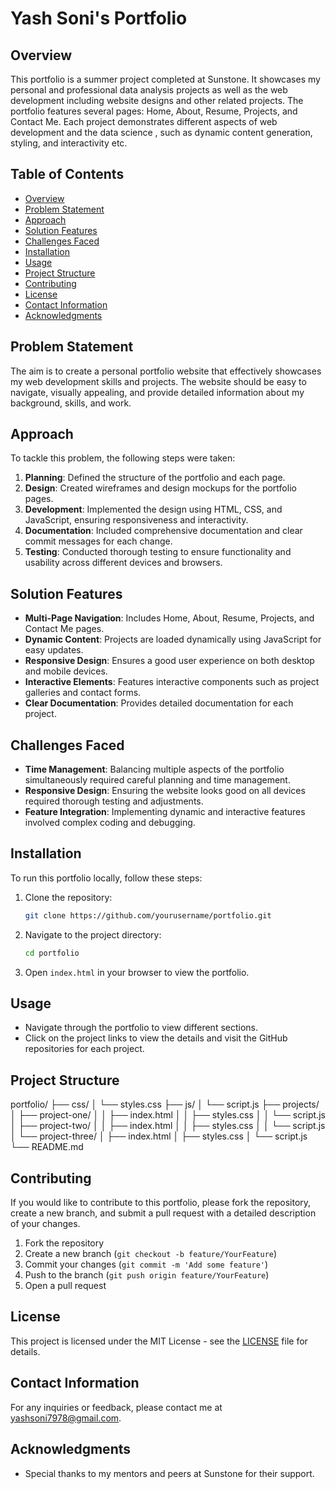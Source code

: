 # Yash Soni's Portfolio

## Overview
This portfolio is a summer project completed at Sunstone. It showcases my personal and professional data analysis projects as well as the web development including website designs and other related projects. The portfolio features several pages: Home, About, Resume, Projects, and Contact Me. Each project demonstrates different aspects of web development and the data science , such as dynamic content generation, styling, and interactivity etc.

## Table of Contents
- [Overview](#overview)
- [Problem Statement](#problem-statement)
- [Approach](#approach)
- [Solution Features](#solution-features)
- [Challenges Faced](#challenges-faced)
- [Installation](#installation)
- [Usage](#usage)
- [Project Structure](#project-structure)
- [Contributing](#contributing)
- [License](#license)
- [Contact Information](#contact-information)
- [Acknowledgments](#acknowledgments)

## Problem Statement
The aim is to create a personal portfolio website that effectively showcases my web development skills and projects. The website should be easy to navigate, visually appealing, and provide detailed information about my background, skills, and work.

## Approach
To tackle this problem, the following steps were taken:
1. **Planning**: Defined the structure of the portfolio and each page.
2. **Design**: Created wireframes and design mockups for the portfolio pages.
3. **Development**: Implemented the design using HTML, CSS, and JavaScript, ensuring responsiveness and interactivity.
4. **Documentation**: Included comprehensive documentation and clear commit messages for each change.
5. **Testing**: Conducted thorough testing to ensure functionality and usability across different devices and browsers.

## Solution Features
- **Multi-Page Navigation**: Includes Home, About, Resume, Projects, and Contact Me pages.
- **Dynamic Content**: Projects are loaded dynamically using JavaScript for easy updates.
- **Responsive Design**: Ensures a good user experience on both desktop and mobile devices.
- **Interactive Elements**: Features interactive components such as project galleries and contact forms.
- **Clear Documentation**: Provides detailed documentation for each project.

## Challenges Faced
- **Time Management**: Balancing multiple aspects of the portfolio simultaneously required careful planning and time management.
- **Responsive Design**: Ensuring the website looks good on all devices required thorough testing and adjustments.
- **Feature Integration**: Implementing dynamic and interactive features involved complex coding and debugging.

## Installation
To run this portfolio locally, follow these steps:

1. Clone the repository:
    ```sh
    git clone https://github.com/yourusername/portfolio.git
    ```

2. Navigate to the project directory:
    ```sh
    cd portfolio
    ```

3. Open `index.html` in your browser to view the portfolio.

## Usage
- Navigate through the portfolio to view different sections.
- Click on the project links to view the details and visit the GitHub repositories for each project.

## Project Structure

portfolio/
├── css/
│ └── styles.css
├── js/
│ └── script.js
├── projects/
│ ├── project-one/
│ │ ├── index.html
│ │ ├── styles.css
│ │ └── script.js
│ ├── project-two/
│ │ ├── index.html
│ │ ├── styles.css
│ │ └── script.js
│ └── project-three/
│ ├── index.html
│ ├── styles.css
│ └── script.js
└── README.md


## Contributing
If you would like to contribute to this portfolio, please fork the repository, create a new branch, and submit a pull request with a detailed description of your changes.

1. Fork the repository
2. Create a new branch (`git checkout -b feature/YourFeature`)
3. Commit your changes (`git commit -m 'Add some feature'`)
4. Push to the branch (`git push origin feature/YourFeature`)
5. Open a pull request

## License
This project is licensed under the MIT License - see the [LICENSE](LICENSE) file for details.

## Contact Information
For any inquiries or feedback, please contact me at [yashsoni7978@gmail.com](mailto:yashsoni7978@gmail.com).

## Acknowledgments
- Special thanks to my mentors and peers at Sunstone for their support.

